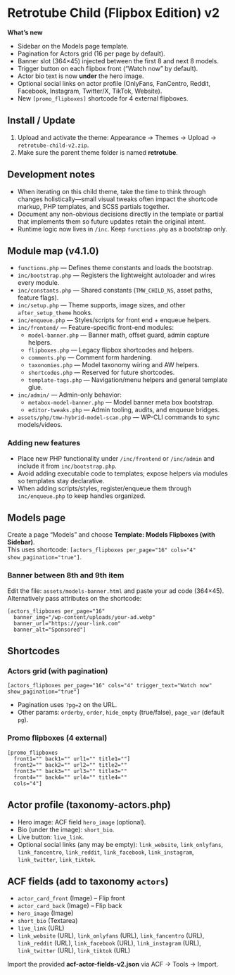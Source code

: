 # Retrotube Child (Flipbox Edition) v2

**What’s new**
- Sidebar on the Models page template.
- Pagination for Actors grid (16 per page by default).
- Banner slot (364×45) injected between the first 8 and next 8 models.
- Trigger button on each flipbox front (“Watch now” by default).
- Actor bio text is now **under** the hero image.
- Optional social links on actor profile (OnlyFans, FanCentro, Reddit, Facebook, Instagram, Twitter/X, TikTok, Website).
- New `[promo_flipboxes]` shortcode for 4 external flipboxes.

## Install / Update
1. Upload and activate the theme: Appearance → Themes → Upload → `retrotube-child-v2.zip`.
2. Make sure the parent theme folder is named **retrotube**.

## Development notes
- When iterating on this child theme, take the time to think through changes holistically—small visual tweaks often impact the shortcode markup, PHP templates, and SCSS partials together.
- Document any non-obvious decisions directly in the template or partial that implements them so future updates retain the original intent.
- Runtime logic now lives in `/inc`. Keep `functions.php` as a bootstrap only.

## Module map (v4.1.0)
- `functions.php` — Defines theme constants and loads the bootstrap.
- `inc/bootstrap.php` — Registers the lightweight autoloader and wires every module.
- `inc/constants.php` — Shared constants (`TMW_CHILD_NS`, asset paths, feature flags).
- `inc/setup.php` — Theme supports, image sizes, and other `after_setup_theme` hooks.
- `inc/enqueue.php` — Styles/scripts for front end + enqueue helpers.
- `inc/frontend/` — Feature-specific front-end modules:
  - `model-banner.php` — Banner math, offset guard, admin capture helpers.
  - `flipboxes.php` — Legacy flipbox shortcodes and helpers.
  - `comments.php` — Comment form hardening.
  - `taxonomies.php` — Model taxonomy wiring and AW helpers.
  - `shortcodes.php` — Reserved for future shortcodes.
  - `template-tags.php` — Navigation/menu helpers and general template glue.
- `inc/admin/` — Admin-only behavior:
  - `metabox-model-banner.php` — Model banner meta box bootstrap.
  - `editor-tweaks.php` — Admin tooling, audits, and enqueue bridges.
- `assets/php/tmw-hybrid-model-scan.php` — WP-CLI commands to sync models/videos.

### Adding new features
- Place new PHP functionality under `/inc/frontend` or `/inc/admin` and include it from `inc/bootstrap.php`.
- Avoid adding executable code to templates; expose helpers via modules so templates stay declarative.
- When adding scripts/styles, register/enqueue them through `inc/enqueue.php` to keep handles organized.

## Models page
Create a page “Models” and choose **Template: Models Flipboxes (with Sidebar)**.  
This uses shortcode: `[actors_flipboxes per_page="16" cols="4" show_pagination="true"]`.

### Banner between 8th and 9th item
Edit the file: `assets/models-banner.html` and paste your ad code (364×45).  
Alternatively pass attributes on the shortcode:
```
[actors_flipboxes per_page="16"
  banner_img="/wp-content/uploads/your-ad.webp"
  banner_url="https://your-link.com"
  banner_alt="Sponsored"]
```

## Shortcodes

### Actors grid (with pagination)
```
[actors_flipboxes per_page="16" cols="4" trigger_text="Watch now" show_pagination="true"]
```
- Pagination uses `?pg=2` on the URL.
- Other params: `orderby`, `order`, `hide_empty` (true/false), `page_var` (default `pg`).

### Promo flipboxes (4 external)
```
[promo_flipboxes
  front1="" back1="" url1="" title1=""]
  front2="" back2="" url2="" title2=""
  front3="" back3="" url3="" title3=""
  front4="" back4="" url4="" title4=""
  cols="4"]
```

## Actor profile (taxonomy-actors.php)
- Hero image: ACF field `hero_image` (optional).  
- Bio (under the image): `short_bio`.  
- Live button: `live_link`.  
- Optional social links (any may be empty): `link_website`, `link_onlyfans`, `link_fancentro`, `link_reddit`, `link_facebook`, `link_instagram`, `link_twitter`, `link_tiktok`.

## ACF fields (add to taxonomy `actors`)
- `actor_card_front` (Image) – Flip front
- `actor_card_back`  (Image) – Flip back
- `hero_image` (Image)
- `short_bio` (Textarea)
- `live_link` (URL)
- `link_website` (URL), `link_onlyfans` (URL), `link_fancentro` (URL), `link_reddit` (URL),
  `link_facebook` (URL), `link_instagram` (URL), `link_twitter` (URL), `link_tiktok` (URL)

Import the provided **acf-actor-fields-v2.json** via ACF → Tools → Import.